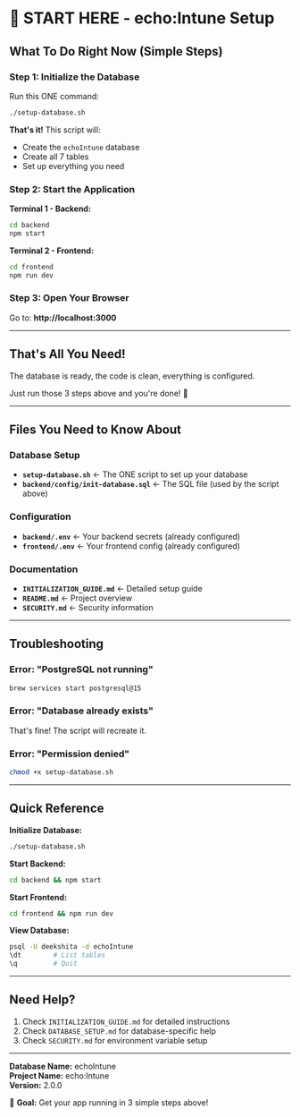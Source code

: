 # 🚀 START HERE - echo:Intune Setup

## What To Do Right Now (Simple Steps)

### Step 1: Initialize the Database

Run this ONE command:

```bash
./setup-database.sh
```

**That's it!** This script will:
- Create the `echoIntune` database
- Create all 7 tables
- Set up everything you need

### Step 2: Start the Application

**Terminal 1 - Backend:**
```bash
cd backend
npm start
```

**Terminal 2 - Frontend:**
```bash
cd frontend
npm run dev
```

### Step 3: Open Your Browser

Go to: **http://localhost:3000**

---

## That's All You Need!

The database is ready, the code is clean, everything is configured.

Just run those 3 steps above and you're done! 🎉

---

## Files You Need to Know About

### Database Setup
- **`setup-database.sh`** ← The ONE script to set up your database
- **`backend/config/init-database.sql`** ← The SQL file (used by the script above)

### Configuration
- **`backend/.env`** ← Your backend secrets (already configured)
- **`frontend/.env`** ← Your frontend config (already configured)

### Documentation
- **`INITIALIZATION_GUIDE.md`** ← Detailed setup guide
- **`README.md`** ← Project overview
- **`SECURITY.md`** ← Security information

---

## Troubleshooting

### Error: "PostgreSQL not running"
```bash
brew services start postgresql@15
```

### Error: "Database already exists"
That's fine! The script will recreate it.

### Error: "Permission denied"
```bash
chmod +x setup-database.sh
```

---

## Quick Reference

**Initialize Database:**
```bash
./setup-database.sh
```

**Start Backend:**
```bash
cd backend && npm start
```

**Start Frontend:**
```bash
cd frontend && npm run dev
```

**View Database:**
```bash
psql -U deekshita -d echoIntune
\dt        # List tables
\q         # Quit
```

---

## Need Help?

1. Check `INITIALIZATION_GUIDE.md` for detailed instructions
2. Check `DATABASE_SETUP.md` for database-specific help
3. Check `SECURITY.md` for environment variable setup

---

**Database Name:** echoIntune  
**Project Name:** echo:Intune  
**Version:** 2.0.0

🎯 **Goal:** Get your app running in 3 simple steps above!

